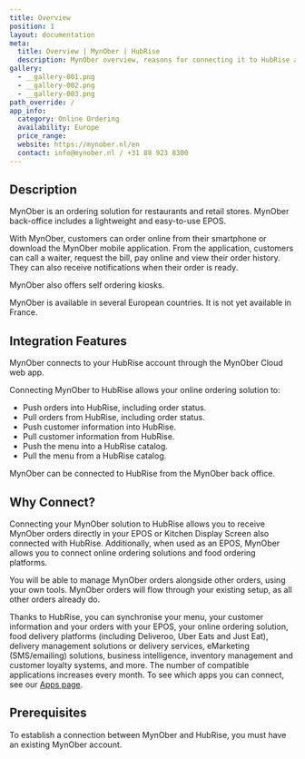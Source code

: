 ```yaml
---
title: Overview
position: 1
layout: documentation
meta:
  title: Overview | MynOber | HubRise
  description: MynOber overview, reasons for connecting it to HubRise and summary of integrated features. Synchronise data between your EPOS and your apps.
gallery:
  - __gallery-001.png
  - __gallery-002.png
  - __gallery-003.png
path_override: /
app_info:
  category: Online Ordering
  availability: Europe
  price_range:
  website: https://mynober.nl/en
  contact: info@mynober.nl / +31 88 923 8300
---
```


## Description

MynOber is an ordering solution for restaurants and retail stores. MynOber back-office includes a lightweight and easy-to-use EPOS.

With MynOber, customers can order online from their smartphone or download the MynOber mobile application. From the application, customers can call a waiter, request the bill, pay online and view their order history. They can also receive notifications when their order is ready.

MynOber also offers self ordering kiosks.

MynOber is available in several European countries. It is not yet available in France.

## Integration Features

MynOber connects to your HubRise account through the MynOber Cloud web app.

Connecting MynOber to HubRise allows your online ordering solution to:

- Push orders into HubRise, including order status.
- Pull orders from HubRise, including order status.
- Push customer information into HubRise.
- Pull customer information from HubRise.
- Push the menu into a HubRise catalog.
- Pull the menu from a HubRise catalog.

MynOber can be connected to HubRise from the MynOber back office.

## Why Connect?

Connecting your MynOber solution to HubRise allows you to receive MynOber orders directly in your EPOS or Kitchen Display Screen also connected with HubRise. Additionally, when used as an EPOS, MynOber allows you to connect online ordering solutions and food ordering platforms.

You will be able to manage MynOber orders alongside other orders, using your own tools. MynOber orders will flow through your existing setup, as all other orders already do.

Thanks to HubRise, you can synchronise your menu, your customer information and your orders with your EPOS, your online ordering solution, food delivery platforms (including Deliveroo, Uber Eats and Just Eat), delivery management solutions or delivery services, eMarketing (SMS/emailing) solutions, business intelligence, inventory management and customer loyalty systems, and more. The number of compatible applications increases every month. To see which apps you can connect, see our [Apps page](/apps).

## Prerequisites

To establish a connection between MynOber and HubRise, you must have an existing MynOber account.
